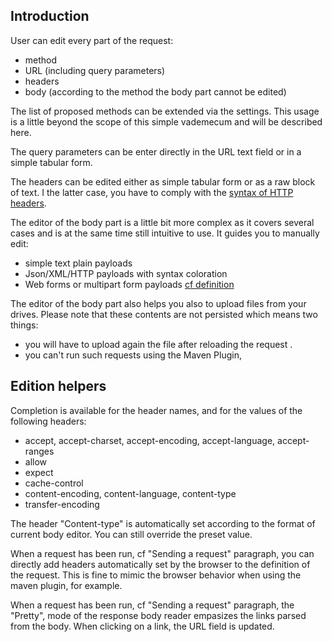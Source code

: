 ## Introduction

User can edit every part of the request:

 * method
 * URL (including query parameters)
 * headers
 * body (according to the method the body part cannot be edited)

The list of proposed methods can be extended via the settings. This usage is a little beyond the scope of this simple vademecum and will be described here.

The query parameters can be enter directly in the URL text field or in a simple tabular form.

The headers can be edited either as simple tabular form or as a raw block of text. I the latter case, you have to comply with the [syntax of HTTP headers](https://tools.ietf.org/html/rfc7230#section-3.2).

The editor of the body part is a little bit more complex as it covers several cases and is at the same time still intuitive to use.
It guides you to manually edit:

 * simple text plain payloads
 * Json/XML/HTTP payloads with syntax coloration
 * Web forms or multipart form payloads [cf definition](https://www.w3.org/TR/html401/interact/forms.html#h-17.13.4)

The editor of the body part also helps you also to upload files from your drives.
Please note that these contents are not persisted which means two things:

 * you will have to upload again the file after reloading the request .
 * you can't run such requests using the Maven Plugin,

## Edition helpers

Completion is available for the header names, and for the values of the following headers:

 * accept, accept-charset, accept-encoding, accept-language, accept-ranges
 * allow
 * expect
 * cache-control
 * content-encoding, content-language, content-type
 * transfer-encoding

The header "Content-type" is automatically set according to the format of current body editor. You can still override the preset value.

When a request has been run, cf "Sending a request" paragraph, you can directly add headers automatically set by the browser to the definition of the request.
This is fine to mimic the browser behavior when using the maven plugin, for example.  

When a request has been run, cf "Sending a request" paragraph, the "Pretty", mode of the response body reader empasizes the links parsed from the body.
When clicking on a link, the URL field is updated.

